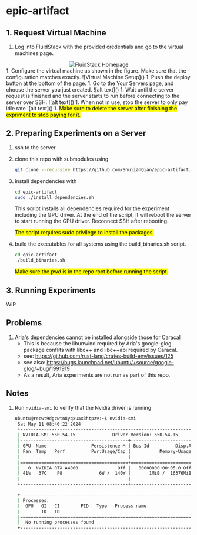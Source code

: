 # epic-artifact

## 1. Request Virtual Machine
1. Log into FluidStack with the provided credentials and go to the virtual machines page.
<div align="center">
     <img src="figs/screenshot1.svg" alt="FluidStack Homepage">
</div>
1. Configure the virtual machine as shown in the figure. Make sure that the configuration matches exactly.
![Virtual Machine Setup](<figs/Screenshot 2024-05-11 at 4.07.36 AM.png>)
1. Push the deploy button at the bottom of the page.
1. Go to the Your Servers page, and choose the server you just created.
![alt text](<figs/Screenshot 2024-05-11 at 4.12.04 AM.png>)
1. Wait until the server request is finished and the server starts to run before connecting to the server over SSH.
![alt text](<figs/Screenshot 2024-05-11 at 4.14.40 AM.png>)
1. When not in use, stop the server to only pay idle rate
![alt text](<figs/Screenshot 2024-05-11 at 4.16.40 AM.png>)
1. <mark>Make sure to delete the server after finishing the expriment to stop paying for it.</mark>

## 2. Preparing Experiments on a Server
1. ssh to the server
1. clone this repo with submodules using
   ```bash
   git clone --recursive https://github.com/ShujianQian/epic-artifact.git
   ```
1. install dependencies with
   ```bash
   cd epic-artifact
   sudo ./install_dependencies.sh
   ```
   This script installs all dependencies required for the experiment including the GPU driver. At the end of the script, it will reboot the server to start running the GPU driver. Reconnect SSH after rebooting.

   <mark>The script requires sudo privilege to install the packages.</mark>
1. build the executables for all systems using the build_binaries.sh script.
   ```bash
   cd epic-artifact
   ./build_binaries.sh
   ``` 
   <mark>Make sure the pwd is in the repo root before running the script.</mark>

## 3. Running Experiments
WIP


## Problems
1. Aria's dependencies cannot be installed alongside those for Caracal
    - This is because the libunwind required by Aria's google-glog package conflits with libc++ and libc++abi required by Caracal.
    - see: https://github.com/rust-lang/crates-build-env/issues/125
    - see also: https://bugs.launchpad.net/ubuntu/+source/google-glog/+bug/1991919
    - As a result, Aria experiments are not run as part of this repo.

## Notes
1. Run `nvidia-smi` to verify that the Nvidia driver is running
   ```bash
   ubuntu@recwt9dgzwtn8yqxuax3htpzv:~$ nvidia-smi
    Sat May 11 08:40:22 2024
    +-----------------------------------------------------------------------------------------+
    | NVIDIA-SMI 550.54.15              Driver Version: 550.54.15      CUDA Version: 12.4     |
    |-----------------------------------------+------------------------+----------------------+
    | GPU  Name                 Persistence-M | Bus-Id          Disp.A | Volatile Uncorr. ECC |
    | Fan  Temp   Perf          Pwr:Usage/Cap |           Memory-Usage | GPU-Util  Compute M. |
    |                                         |                        |               MIG M. |
    |=========================================+========================+======================|
    |   0  NVIDIA RTX A4000               Off |   00000000:00:05.0 Off |                  Off |
    | 41%   37C    P8              6W /  140W |       1MiB /  16376MiB |      0%      Default |
    |                                         |                        |                  N/A |
    +-----------------------------------------+------------------------+----------------------+

    +-----------------------------------------------------------------------------------------+
    | Processes:                                                                              |
    |  GPU   GI   CI        PID   Type   Process name                              GPU Memory |
    |        ID   ID                                                               Usage      |
    |=========================================================================================|
    |  No running processes found                                                             |
    +-----------------------------------------------------------------------------------------+
   ```
